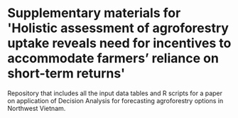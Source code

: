 # Supplementary materials for 'Holistic assessment of agroforestry uptake reveals need for incentives to accommodate farmers’ reliance on short-term returns'

Repository that includes all the input data tables and R scripts for a paper on application of Decision Analysis for forecasting agroforestry options in Northwest Vietnam.

